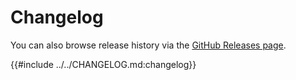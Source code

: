 # Changelog

You can also browse release history via the [GitHub Releases page](https://github.com/LucasPickering/slumber/releases).

<!-- Changelog uses an anchor to identify its content -->

{{#include ../../CHANGELOG.md:changelog}}
